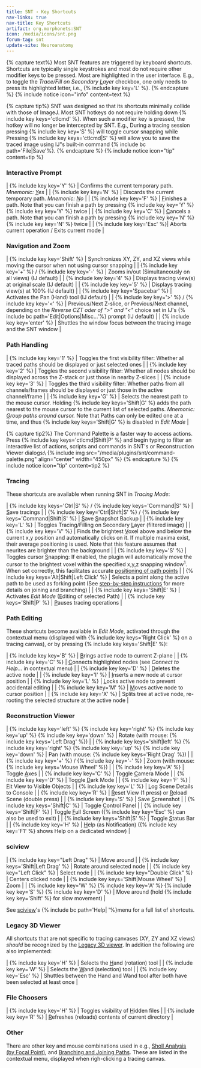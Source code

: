 ```yaml
---
title: SNT › Key Shortcuts
nav-links: true
nav-title: Key Shortcuts
artifact: org.morphonets:SNT
icon: /media/icons/snt.png
forum-tag: snt
update-site: Neuroanatomy
---
```


{% capture text%}
Most SNT features are triggered by keyboard shortcuts. Shortcuts are typically single keystrokes and most do not require other modifier keys to be pressed. Most are highlighted in the user interface. E.g., to toggle the *Trace/Fill on Secondary <u>L</u>ayer* checkbox, one only needs to press its highlighted letter, i.e., {% include key key='L' %}.
{% endcapture %}
{% include notice icon="info" content=text %}

{% capture tip%}
SNT was designed so that its shortcuts minimally collide with those of ImageJ. Most SNT hotkeys do not require holding down {% include key keys='ctlcmd' %}. When such a modifier key is pressed, the hotkey will no longer be intercepted by SNT. E.g., During a tracing session pressing {% include key key='S' %} will toggle cursor snapping while Pressing {% include key keys='ctlcmd|S' %} will allow you to save the traced image using IJ"s built-in command {% include bc path='File|Save'%}.
{% endcapture %}
{% include notice icon="tip" content=tip %}


### Interactive Prompt

| {% include key key='Y' %}  | Confirms the current temporary path. *Mnemonic: <u>Y</u>es* |
| {% include key key='N' %}  | Discards the current temporary path. *Mnemonic: <u>N</u>o*  |
| {% include key key='F' %}  | <u>F</u>inishes a path. Note that you can finish a path by pressing {% include key key='Y' %} {% include key key='Y' %} twice |
| {% include key key='C' %}  | <u>C</u>ancels a path. Note that you can finish a path by pressing {% include key key='N' %} {% include key key='N' %} twice |
| {% include key key='Esc' %}| Aborts current operation / Exits current mode |


### Navigation and Zoom

| {% include key key='Shift' %}    | Synchronizes XY, ZY, and XZ views while moving the cursor when not using cursor snapping |
| {% include key key='+' %} / {% include key key='-' %}      | Zooms in/out (Simultaneously on all views) (IJ default) |
| {% include key key='4' %}        | Displays tracing view(s) at original scale (IJ default) |
| {% include key key='5' %}        | Displays tracing view(s) at 100% (IJ default) |
| {% include key key='Spacebar' %} | Activates the Pan (Hand) tool (IJ default) |
| {% include key key='>' %} / {% include key key='<' %} | Previous/Next Z-slice, or Previous/Next channel, depending on the *Reverse CZT oder of "&gt;" and "&lt;"* choice set in IJ's {% include bc path='Edit|Options|Misc...'%} prompt (IJ default) |
| {% include key key='enter' %}    | Shuttles the window focus between the tracing image and the SNT window |


### Path Handling

| {% include key key='1' %} | Toggles the first visibility filter: Whether all traced paths should be displayed or just selected ones |
| {% include key key='2' %} | Toggles the second visibility filter: Whether all nodes should be displayed across the Z-stack or just those in nearby Z-slices |
| {% include key key='3' %} | Toggles the third visibility filter: Whether paths from all channels/frames should be displayed or just those in the active channel/frame |
| {% include key key='G' %} | Selects the nearest path to the mouse cursor. Holding {% include key keys='Shift|G' %} adds the path nearest to the mouse cursor to the current list of selected paths. *Mnemonic: <u>G</u>roup paths around cursor.* Note that Paths can only be edited one at a time, and thus {% include key keys='Shift|G' %} is disabled in *Edit Mode* |


{% capture tip2%}
The Command Palette is a faster way to access actions. Press {% include key keys='ctlcmd|Shift|P' %} and begin typing to filter an interactive list of actions, scripts and commands in SNT's or Reconstruction Viewer dialogs:\\
{% include img src="/media/plugins/snt/command-palette.png" align="center" width="450px" %}
{% endcapture %}
{% include notice icon="tip" content=tip2 %}


### Tracing

These shortcuts are available when running SNT in *Tracing Mode*:

| {% include key keys='Ctrl|S' %} / {% include key keys='Command|S' %}           | <u>S</u>ave tracings |
| {% include key key='Ctrl|Shift|S' %} / {% include key keys='Command|Shift|S' %} | <u>S</u>ave <u>S</u>napshot Backup |
| {% include key key='L' %}                     | Toggles Tracing/Filling on Secondary <u>L</u>ayer (filtered image) |
| {% include key key='V' %}                     | Finds the brightest <u>V</u>oxel above and below the current x,y position and automatically clicks on it. If multiple maxima exist, their average positioning is used. Note that this feature assumes that neurites are brighter than the background |
| {% include key key='S' %}                     | Toggles cursor <u>S</u>napping: If enabled, the plugin will automatically move the cursor to the brightest voxel within the specified x,y,z snapping window<sup>1</sup>. When set correctly, this facilitates accurate [positioning of path points](/plugins/snt/step-by-step-instructions#accurate-point-placement) |
| {% include key keys='Alt|Shift|Left Click' %} | Selects a point along the active path to be used as forking point (See [step-by-step instructions](/plugins/snt/step-by-step-instructions#branching-start-a-path-on-an-existing-path) for more details on joining and branching) |
| {% include key keys='Shift|E' %}              | Activates *Edit Mode* (<u>E</u>diting of selected Path) |
| {% include key keys='Shift|P' %}              | <u>P</u>auses tracing operations |


### Path Editing

These shortcuts become available in *Edit Mode*, activated through the contextual menu (displayed with {% include key keys='Right Click' %} on a tracing canvas), or by pressing {% include key keys='Shift|E' %}:

| {% include key key='B' %} | <u>B</u>rings active node to current Z-plane |
| {% include key key='C' %} | <u>C</u>onnects highlighted nodes (see *Connect to Help...* in contextual menu) |
| {% include key key='D' %} | <u>D</u>eletes the active node |
| {% include key key='I' %} | <u>I</u>nserts a new node at cursor position |
| {% include key key='L' %} | <u>L</u>ocks active node to prevent accidental editing |
| {% include key key='M' %} | <u>M</u>oves active node to cursor position |
| {% include key key='X' %} | Splits tree at active node, re-rooting the selected structure at the active node |

### Reconstruction Viewer

| {% include key key='left' %} {% include key key='right' %} {% include key key='up' %} {% include key key='down' %} | Rotate (with mouse: {% include key keys='Left Drag' %}) |
| {% include key keys='shift|left' %} {% include key key='right' %} {% include key key='up' %} {% include key key='down' %} | Pan (with mouse: {% include key keys='Right Drag' %}) |
| {% include key key='+' %} / {% include key key='-' %} | Zoom (with mouse: {% include key keys='Mouse Wheel' %}) |
| {% include key key='A' %}        | Toggle <u>A</u>xes |
| {% include key key='C' %}        | Toggle <u>C</u>amera Mode |
| {% include key key='D' %}        | Toggle <u>D</u>ark Mode |
| {% include key key='F' %}        | <u>F</u>it View to Visible Objects |
| {% include key key='L' %}        | <u>L</u>og Scene Details to Console |
| {% include key key='R' %}        | <u>R</u>eset View (1 press) or <u>R</u>eload Scene (double press) |
| {% include key key='S' %}        | Save <u>S</u>creenshot |
| {% include key keys='Shift|C' %} | Toggle <u>C</u>ontrol Panel |
| {% include key keys='Shift|F' %} | Toggle <u>F</u>ull Screen ({% include key key='Esc' %} can also be used to exit) |
| {% include key keys='Shift|S' %} | Toggle <u>S</u>tatus Bar |
| {% include key key='H' %}        | <u>H</u>elp (as Notification) ({% include key key='F1' %} shows Help on a dedicated window) |

### sciview

| {% include key key="Left Drag" %}          | Move around |
| {% include key keys='Shift|Left Drag' %}   | Rotate around selected node |
| {% include key key="Left Click" %}         | Select node |
| {% include key key="Double Click" %}       | Centers clicked node |
| {% include key keys='Shift|Mouse Wheel' %} | Zoom |
| {% include key key='W' %} {% include key key='A' %} {% include key key='S' %} {% include key key='D' %} | Move around (hold {% include key key='Shift' %} for slow movement) |

See [sciview](/plugins/sciview)'s {% include bc path='Help| '%}menu for a full list of shortcuts.

### Legacy 3D Viewer

All shortcuts that are not specific to tracing canvases (XY, ZY and XZ views) *should* be recognized by the [Legacy 3D viewer](/plugins/snt/step-by-step-instructions#legacy-3d-viewer). In addition the following are also implemented:

| {% include key key='H' %}   | Selects the <u>H</u>and (rotation) tool |
| {% include key key='W' %}   | Selects the <u>W</u>and (selection) tool |
| {% include key key='Esc' %} | Shuttles between the Hand and Wand tool after both have been selected at least once |


### File Choosers

| {% include key key='H' %}   | Toggles visibility of <u>H</u>idden files |
| {% include key key='R' %}   | <u>R</u>efreshes (reloads) contents of current directory |


### Other

There are other key and mouse combinations used in e.g., [Sholl Analysis (by Focal Point)](/plugins/snt/analysis#sholl-analysis), and [Branching and Joining Paths](/plugins/snt/step-by-step-instructions#branching-start-a-path-on-an-existing-path). These are listed in the contextual menu, displayed when righ-clicking a tracing canvas.
